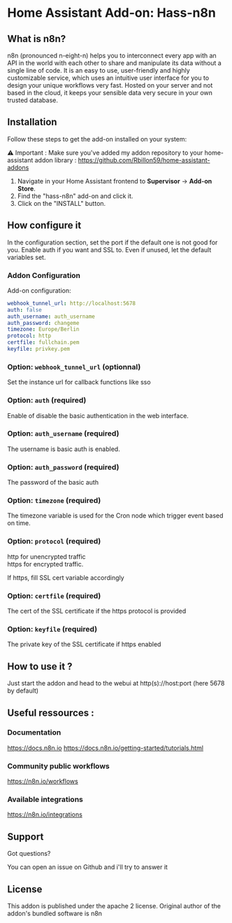 # Home Assistant Add-on: Hass-n8n

## What is n8n?

n8n (pronounced n-eight-n) helps you to interconnect every app with an API in the world with each other to share and manipulate its data without a single line of code. It is an easy to use, user-friendly and highly customizable service, which uses an intuitive user interface for you to design your unique workflows very fast. Hosted on your server and not based in the cloud, it keeps your sensible data very secure in your own trusted database.


## Installation

Follow these steps to get the add-on installed on your system:

:warning: Important : Make sure you've added my addon repository to your home-assistant addon library : https://github.com/Rbillon59/home-assistant-addons

1. Navigate in your Home Assistant frontend to **Supervisor** -> **Add-on Store**.
2. Find the "hass-n8n" add-on and click it.
3. Click on the "INSTALL" button.

## How configure it

In the configuration section, set the port if the default one is not good for you. Enable auth if you want and SSL to.
Even if unused, let the default variables set. 


### Addon Configuration

Add-on configuration:

```yaml
webhook_tunnel_url: http://localhost:5678
auth: false
auth_username: auth_username
auth_password: changeme
timezone: Europe/Berlin
protocol: http
certfile: fullchain.pem
keyfile: privkey.pem
```

### Option: `webhook_tunnel_url` (optionnal)

Set the instance url for callback functions like sso

### Option: `auth` (required)

Enable of disable the basic authentication in the web interface.

### Option: `auth_username` (required)

The username is basic auth is enabled.

### Option: `auth_password` (required)

The password of the basic auth

### Option: `timezone` (required)

The timezone variable is used for the Cron node which trigger event based on time.

### Option: `protocol` (required)

http for unencrypted traffic  
https for encrypted traffic.

If https, fill SSL cert variable accordingly

### Option: `certfile` (required)

The cert of the SSL certificate if the https protocol is provided

### Option: `keyfile` (required)

The private key of the SSL certificate if https enabled

## How to use it ?

Just start the addon and head to the webui at http(s)://host:port (here 5678 by default)

## Useful ressources :

### Documentation

https://docs.n8n.io
https://docs.n8n.io/getting-started/tutorials.html

### Community public workflows

https://n8n.io/workflows

### Available integrations

https://n8n.io/integrations

## Support

Got questions?

You can open an issue on Github and i'll try to answer it

[repository]: https://github.com/Rbillon59/hass-n8n

## License

This addon is published under the apache 2 license. Original author of the addon's bundled software is n8n
